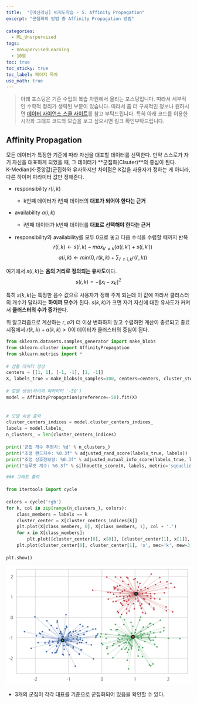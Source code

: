 ```yaml
---
title:  "[머신러닝] 비지도학습 - 5. Affinity Propagation"
excerpt: "군집화의 방법 중 Affinity Propagation 방법"

categories:
  - ML_Unsrpervised
tags:
  - UnSupervisedLearning
  - 10월
toc: true
toc_sticky: true
toc_label: 페이지 목차
use_math: true
---
```

> 아래 포스팅은 기존 수업의 복습 차원에서 올리는 포스팅입니다. 따라서 세부적인 수학적 정리가 생략된 부분이 있습니다. 따라서 좀 더 구체적인 정보나 원하시면 [데이터 사이언스 스쿨 사이트](https://datascienceschool.net/03%20machine%20learning/16.05%20Affinity%20Propagation.html)를 참고 부탁드립니다. 특히 아래 코드를 이용한 시각화 그래프 코드와 모습을 보고 싶으시면 링크 확인부탁드립니다.  

## Affinity Propagation
모든 데이터가 특정한 기준에 따라 자신을 대표할 데이터를 선택한다. 만약 스스로가 자기 자신을 대표하게 되었을 때, 그 데이터가 **군집화(Clsuter)**의 중심이 된다.  
K-Median(K-중앙값)군집화와 유사하지만 차이점은 K값을 사용자가 정하는 게 아니라, 다른 하이퍼 파라미터 값만 정해준다.

- responsibility $r(i,k)$
    - k번째 데이터가 i번째 데이터의 **대표가 되어야 한다는 근거**

- availability $a(i,k)$
    - i번째 데이터가 k번째 데이터를 **대표로 선택해야 한다는 근거**


- responsibility와 availability를 모두 0으로 놓고 다음 수식을 수렴할 때까지 반복
$$r(i,k) \leftarrow s(i,k)−max_{k′ \ne k}(a(i,k′) + s(i,k′))$$
$$a(i,k) \leftarrow min(0,r(k,k)+\sum_{i′\ne i,k} r(i′,k))$$

여기에서 $s(i,k)$는 **음의 거리로 정의되는 유사도**이다.
$$s(i,k) = −\|x_i−x_k \|^2$$


특히 $s(k,k)$는 특정한 음수 값으로 사용자가 정해 주게 되는데 이 값에 따라서 클러스터의 개수가 달라지는 **하이퍼 모수**가 된다. $s(k,k)$가 크면 자기 자신에 대한 유사도가 커져서 **클러스터의 수가 증가**한다.


위 알고리즘으로 계산하는 $r, a$가 더 이상 변화하지 않고 수렴하면 계산이 종료되고 종료 시점에서 $r(k,k) + a(k,k) > 0$이 데이터가 클러스터의 중심이 된다.

```py
from sklearn.datasets.samples_generator import make_blobs
from sklearn.cluster import AffinityPropagation
from sklearn.metrics import *

# 샘플 데이터 생성
centers = [[1, 1], [-1, -1], [1, -1]]
X, labels_true = make_blobs(n_samples=300, centers=centers, cluster_std=0.5, random_state=0)

# 모델 생성(하이퍼 파라미터 '-50')
model = AffinityPropagation(preference=-50).fit(X)


# 모델 속성 출력
cluster_centers_indices = model.cluster_centers_indices_
labels = model.labels_
n_clusters_ = len(cluster_centers_indices)

print('군집 개수 추정치: %d' % n_clusters_)
print("조정 랜드지수: %0.3f" % adjusted_rand_score(labels_true, labels))
print("조정 상호정보량: %0.3f" % adjusted_mutual_info_score(labels_true, labels))
print("실루엣 계수: %0.3f" % silhouette_score(X, labels, metric='sqeuclidean'))
```

```py
### 그래프 출력

from itertools import cycle

colors = cycle('rgb')
for k, col in zip(range(n_clusters_), colors):
    class_members = labels == k
    cluster_center = X[cluster_centers_indices[k]]
    plt.plot(X[class_members, 0], X[class_members, 1], col + '.')
    for x in X[class_members]:
        plt.plot([cluster_center[0], x[0]], [cluster_center[1], x[1]], col, alpha=0.25)
    plt.plot(cluster_center[0], cluster_center[1], 'o', mec='k', mew=3, markersize=7)

plt.show()
```
![](/assets/images/UnSupervised5_1.png)

- 3개의 군집이 각각 대표를 기준으로 군집화되어 있음을 확인할 수 있다.